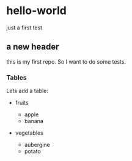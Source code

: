 # hello-world
just a first test

## a new header
this is my first repo. So I want to do some tests.

### Tables
Lets add a table:
* fruits
	- apple
	- banana

* vegetables
	- aubergine
	- potato

